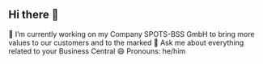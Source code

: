 ## Hi there 👋
🔭 I’m currently working on my Company SPOTS-BSS GmbH to bring more values to our customers and to the marked
💬 Ask me about everything related to your Business Central 
😄 Pronouns: he/him
<!--
**sbr1nkmann/sbr1nkmann** is a ✨ _special_ ✨ repository because its `README.md` (this file) appears on your GitHub profile.

Here are some ideas to get you started:

- 🔭 I’m currently working on ...
- 🌱 I’m currently learning ...
- 👯 I’m looking to collaborate on ...
- 🤔 I’m looking for help with ...
- 💬 Ask me about ...
- 📫 How to reach me: ...
- 😄 Pronouns: ...
- ⚡ Fun fact: ...
-->
